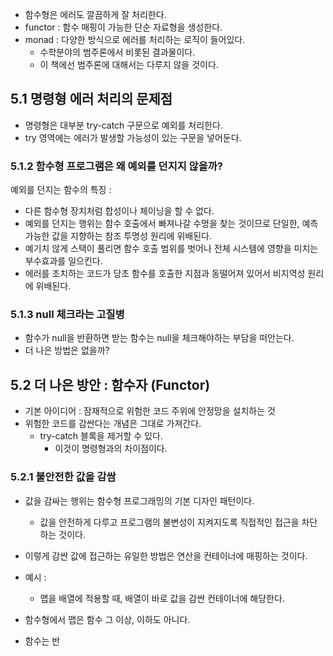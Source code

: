 
- 함수형은 에러도 깔끔하게 잘 처리한다. 
- functor : 함수 매핑이 가능한 단순 자료형을 생성한다. 
- monad : 다양한 방식으로 에러를 처리하는 로직이 들어있다. 
	- 수학분야의 범주론에서 비롯된 결과물이다. 
	- 이 책에선 범주론에 대해서는 다루지 않을 것이다. 


## 5.1 명령형 에러 처리의 문제점 

- 명령형은 대부분 try-catch 구문으로 예외를 처리한다. 
- try 영역에는 에러가 발생할 가능성이 있는 구문을 넣어둔다. 

### 5.1.2 함수형 프로그램은 왜 예외를 던지지 않을까? 

예외를 던지는 함수의 특징 : 
- 다른 함수형 장치처럼 합성이나 체이닝을 할 수 없다.
- 예외를 던지는 행위는 함수 호출에서 빠져나갈 수멍을 찾는 것이므로 단일한, 예측 가능한 값을 지향하는 참조 투명성 원리에 위배된다. 
- 예기치 않게 스택이 풀리면 함수 호출 범위를 벗어나 전체 시스템에 영향을 미치는 부수효과를 일으킨다. 
- 에러를 조치하는 코드가 당초 함수를 호출한 지점과 동떨어져 있어서 비지역성 원리에 위배된다. 


### 5.1.3 null 체크라는 고질병 

- 함수가 null을 반환하면 받는 함수는 null을 체크해야하는 부담을 떠안는다. 
- 더 나은 방법은 없을까? 



## 5.2 더 나은 방안 : 함수자 (Functor)

- 기본 아이디어 : 잠재적으로 위험한 코드 주위에 안정망을 설치하는 것 
- 위험한 코드를 감싼다는 개념은 그대로 가져간다. 
	- try-catch 블록을 제거할 수 있다. 
		- 이것이 명령형과의 차이점이다. 

### 5.2.1 불안전한 값을 감쌈 

- 값을 감싸는 행위는 함수형 프로그래밍의 기본 디자인 패턴이다. 
	- 값을 안전하게 다루고 프로그램의 불변성이 지켜지도록 직접적인 접근을 차단하는 것이다. 
- 이렇게 감싼 값에 접근하는 유일한 방법은 연산을 컨테이너에 매핑하는 것이다. 
- 예시 :
	- 맵을 배열에 적용할 때, 배열이 바로 값을 감싼 컨테이너에 해당한다. 

- 함수형에서 맵은 함수 그 이상, 이하도 아니다. 
- 함수는 반